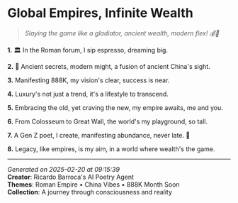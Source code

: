 # Global Empires, Infinite Wealth

> *Slaying the game like a gladiator, ancient wealth, modern flex! 💰🤝*

**1.** 🏛️ In the Roman forum, I sip espresso, dreaming big.


**2.** 🏮 Ancient secrets, modern might, a fusion of ancient China's sight.


**3.** Manifesting 888K, my vision's clear, success is near.


**4.** Luxury's not just a trend, it's a lifestyle to transcend.


**5.** Embracing the old, yet craving the new, my empire awaits, me and you.


**6.** From Colosseum to Great Wall, the world's my playground, so tall.


**7.** A Gen Z poet, I create, manifesting abundance, never late. 🎯


**8.** Legacy, like empires, is my aim, in a world where wealth's the game.



---

*Generated on 2025-02-20 at 09:15:39*  
**Creator**: Ricardo Barroca's AI Poetry Agent  
**Themes**: Roman Empire • China Vibes • 888K Month Soon  
**Collection**: A journey through consciousness and reality